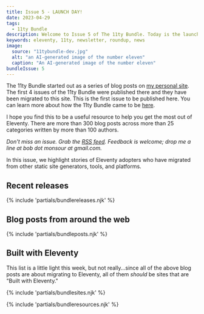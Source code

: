 ```yaml
---
title: Issue 5 - LAUNCH DAY!
date: 2023-04-29
tags:
  - 11ty Bundle
description: Welcome to Issue 5 of The 11ty Bundle. Today is the launch of 11tybundle.dev. The site includes resources for all things Eleventy. Read on to learn more.
keywords: eleventy, 11ty, newsletter, roundup, news
image:
  source: "11tybundle-dev.jpg"
  alt: "an AI-generated image of the number eleven"
  caption: "An AI-generated image of the number eleven"
bundleIssue: 5
---
```


The 11ty Bundle started out as a series of blog posts on [my personal site](https://www.bobmonsour.com/). The first 4 issues of the 11ty Bundle were published there and they have been migrated to this site. This is the first issue to be published here. You can learn more about how the 11ty Bundle came to be [here](/about/).

I hope you find this to be a useful resource to help you get the most out of Eleventy. There are more than 300 blog posts across more than 25 categories written by more than 100 authors.

_Don't miss an issue. Grab the [RSS feed](https://www.11tybundle.dev/feed.xml). Feedback is welcome; drop me a line at bob dot monsour at gmail.com._

In this issue, we highlight stories of Eleventy adopters who have migrated from other static site generators, tools, and platforms.

## Recent releases

{% include 'partials/bundlereleases.njk' %}

## Blog posts from around the web

{% include 'partials/bundleposts.njk' %}

## Built with Eleventy

This list is a little light this week, but not really...since all of the above blog posts are about migrating to Eleventy, all of them _should_ be sites that are "Built with Eleventy."

{% include 'partials/bundlesites.njk' %}

{% include 'partials/bundleresources.njk' %}
